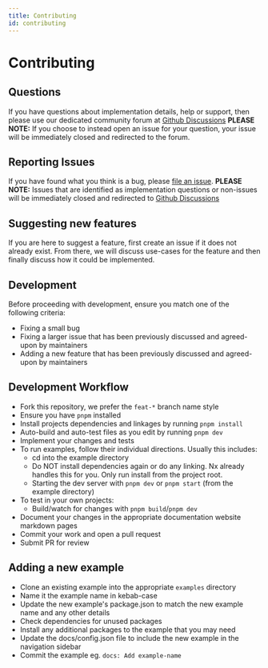 ```yaml
---
title: Contributing
id: contributing
---
```


# Contributing

## Questions

If you have questions about implementation details, help or support, then please use our dedicated community forum at [Github Discussions](https://github.com/tanstack/bouncer/discussions) **PLEASE NOTE:** If you choose to instead open an issue for your question, your issue will be immediately closed and redirected to the forum.

## Reporting Issues

If you have found what you think is a bug, please [file an issue](https://github.com/tanstack/bouncer/issues/new). **PLEASE NOTE:** Issues that are identified as implementation questions or non-issues will be immediately closed and redirected to [Github Discussions](https://github.com/tanstack/bouncer/discussions)

## Suggesting new features

If you are here to suggest a feature, first create an issue if it does not already exist. From there, we will discuss use-cases for the feature and then finally discuss how it could be implemented.

## Development

Before proceeding with development, ensure you match one of the following criteria:

- Fixing a small bug
- Fixing a larger issue that has been previously discussed and agreed-upon by maintainers
- Adding a new feature that has been previously discussed and agreed-upon by maintainers

## Development Workflow

- Fork this repository, we prefer the `feat-*` branch name style
- Ensure you have `pnpm` installed
- Install projects dependencies and linkages by running `pnpm install`
- Auto-build and auto-test files as you edit by running `pnpm dev`
- Implement your changes and tests
- To run examples, follow their individual directions. Usually this includes:
  - cd into the example directory
  - Do NOT install dependencies again or do any linking. Nx already handles this for you. Only run install from the project root.
  - Starting the dev server with `pnpm dev` or `pnpm start` (from the example directory)
- To test in your own projects:
  - Build/watch for changes with `pnpm build`/`pnpm dev`
- Document your changes in the appropriate documentation website markdown pages
- Commit your work and open a pull request
- Submit PR for review

## Adding a new example

- Clone an existing example into the appropriate `examples` directory
- Name it the example name in kebab-case
- Update the new example's package.json to match the new example name and any other details
- Check dependencies for unused packages
- Install any additional packages to the example that you may need
- Update the docs/config.json file to include the new example in the navigation sidebar
- Commit the example eg. `docs: Add example-name`
